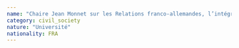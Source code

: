 ```yaml
---
name: "Chaire Jean Monnet sur les Relations franco-allemandes, l’intégration européenne et la mondialisation -Grenoble "
category: civil_society
nature: "Université"
nationality: FRA
---
```

    